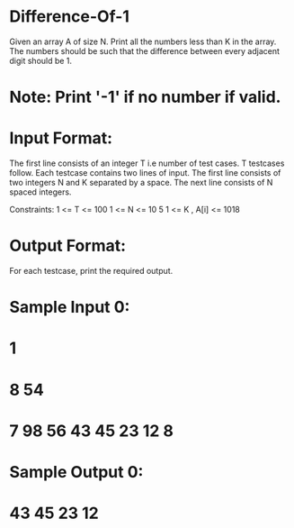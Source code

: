 # Difference-Of-1
Given an array A of size N. Print all the numbers less than K in the array. The numbers should be such that the difference between every adjacent digit should be 1.

# Note: Print '-1' if no number if valid.

# Input Format: 
The first line consists of an integer T i.e number of test cases. T testcases follow. Each testcase contains two lines of input. The first line consists of two integers N and K separated by a space. The next line consists of N spaced integers.

Constraints: 1 <= T <= 100 1 <= N <= 10 5 1 <= K , A[i] <= 1018

# Output Format:
For each testcase, print the required output.

# Sample Input 0:
# 1
# 8 54
# 7 98 56 43 45 23 12 8


# Sample Output 0:
# 43 45 23 12
